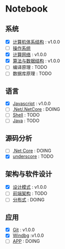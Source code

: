 # Notebook

## 系统

* [X] [计算机体系结构](https://github.com/dp9u0/Notebook-CSAPP) : v1.0.0
* [ ] [操作系统](https://github.com/dp9u0/Notebook-OS)
* [X] [计算网络](https://github.com/dp9u0/Notebook-Network) : v1.0.0
* [X] [算法与数据结构](https://github.com/dp9u0/Notebook-Algorithm) : v1.0.0
* [ ] 编译原理 : TODO
* [ ] 数据库原理 : TODO

## 语言

* [X] [Javascript](https://github.com/dp9u0/Notebook-Javascript) : v1.0.0
* [ ] [.Net/.NetCore](https://github.com/dp9u0/Notebook-DotNet) : DOING
* [ ] [Shell](https://github.com/dp9u0/Notebook-Shell) : TODO
* [ ] [Java](https://github.com/dp9u0/Notebook-Java) : TODO

## 源码分析 

* [ ] [.Net Core](https://github.com/dp9u0/dotnetcore-analysis) : DOING
* [X] [underscore](https://github.com/dp9u0/underscore-analysis) : TODO

## 架构与软件设计

* [X] [设计模式](https://github.com/dp9u0/Notebook-DesignPattern) : v1.0.0
* [ ] [前端架构](https://github.com/dp9u0/Notebook-FrontEnd) : TODO
* [ ] [分布式](https://github.com/dp9u0/Notebook-Distribution) : DOING

## 应用

* [X] [Git](https://github.com/dp9u0/Notebook-Git) : v1.0.0
* [X] [Windbg](https://github.com/dp9u0/Notebook-Windbg) :v1.0.0
* [ ] [APP](https://github.com/dp9u0/Notebook-App) : DOING
